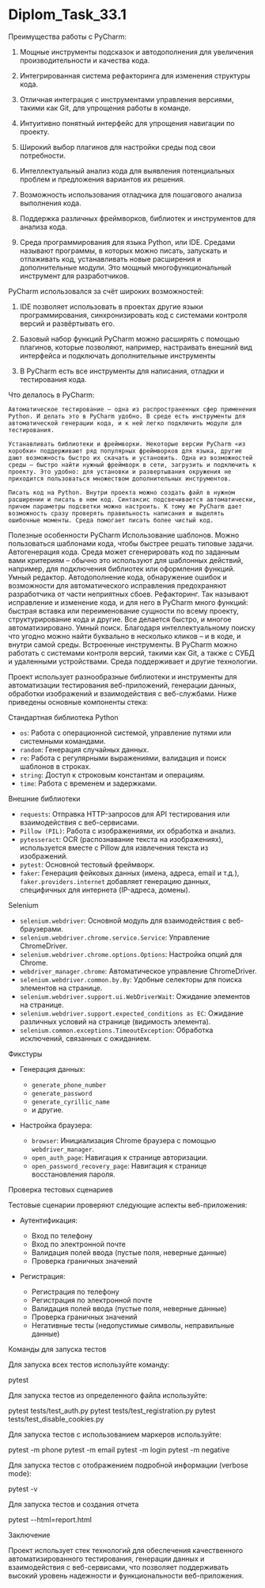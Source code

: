 # Diplom_Task_33.1
Преимущества работы с PyCharm:
1.	Мощные инструменты подсказок и автодополнения для увеличения производительности и качества кода.
2.	Интегрированная система рефакторинга для изменения структуры кода.
3.	Отличная интеграция с инструментами управления версиями, такими как Git, для упрощения работы в команде.
4.	Интуитивно понятный интерфейс для упрощения навигации по проекту.
5.	Широкий выбор плагинов для настройки среды под свои потребности.
6.	Интеллектуальный анализ кода для выявления потенциальных проблем и предложения вариантов их решения.
7.	Возможность использования отладчика для пошагового анализа выполнения кода.
8.	Поддержка различных фреймворков, библиотек и инструментов для анализа кода.

9.	Среда программирования для языка Python, или IDE. Средами называют программы, в которых можно писать, запускать и отлаживать код, устанавливать новые расширения и дополнительные модули. Это мощный многофункциональный инструмент для разработчиков.



PyCharm использовался за счёт широких возможностей:
1.	IDE позволяет использовать в проектах другие языки программирования, синхронизировать код с системами контроля версий и развёртывать его.

2.	Базовый набор функций PyCharm можно расширять с помощью плагинов, которые позволяют, например, настраивать внешний вид интерфейса и подключать дополнительные инструменты 


3.	В PyCharm есть все инструменты для написания, отладки и тестирования кода.


Что делалось в PyCharm:


    Автоматическое тестирование — одна из распространенных сфер применения Python. И делать это в PyCharm удобно. В среде есть инструменты для автоматической генерации кода, и к ней легко подключить модули для тестирования.

    Устанавливать библиотеки и фреймворки. Некоторые версии PyCharm «из коробки» поддерживают ряд популярных фреймворков для языка, другие дают возможность быстро их скачать и установить. Одна из возможностей среды – быстро найти нужный фреймворк в сети, загрузить и подключить к проекту. Это удобно: для установки и развертывания окружения не приходится пользоваться множеством дополнительных инструментов.

    Писать код на Python. Внутри проекта можно создать файл в нужном расширении и писать в нем код. Синтаксис подсвечивается автоматически, причем параметры подсветки можно настроить. К тому же PyCharm дает возможность сразу проверять правильность написания и выделять ошибочные моменты. Среда помогает писать более чистый код.

Полезные особенности PyCharm
Использование шаблонов. Можно пользоваться шаблонами кода, чтобы быстрее решать типовые задачи.
Автогенерация кода. Среда может сгенерировать код по заданным вами критериям – обычно это используют для шаблонных действий, например, для подключения библиотек или оформления функций.
Умный редактор. Автодополнение кода, обнаружение ошибок и возможности для автоматического исправления предохраняют разработчика от части неприятных сбоев.
Рефакторинг. Так называют исправление и изменение кода, и для него в PyCharm много функций: быстрая вставка или переименование сущности по всему проекту, структурирование кода и другие. Все делается быстро, и многое автоматизировано.
Умный поиск. Благодаря интеллектуальному поиску что угодно можно найти буквально в несколько кликов – и в коде, и внутри самой среды.
Встроенные инструменты. В PyCharm можно работать с системами контроля версий, такими как Git, а также с СУБД и удаленными устройствами. Среда поддерживает и другие технологии.


Проект использует разнообразные библиотеки и инструменты для автоматизации тестирования веб-приложений,
 генерации данных, обработки изображений и взаимодействия с веб-службами. Ниже приведены основные компоненты стека:

Стандартная библиотека Python

- `os`: Работа с операционной системой, управление путями или системными командами.
- `random`: Генерация случайных данных.
- `re`: Работа с регулярными выражениями, валидация и поиск шаблонов в строках.
- `string`: Доступ к строковым константам и операциям.
- `time`: Работа с временем и задержками.

Внешние библиотеки

- `requests`: Отправка HTTP-запросов для API тестирования или взаимодействия с веб-сервисами.
- `Pillow (PIL)`: Работа с изображениями, их обработка и анализ.
- `pytesseract`: OCR (распознавание текста на изображениях), используется вместе с Pillow для извлечения текста
из изображений.
- `pytest`: Основной тестовый фреймворк.
- `faker`: Генерация фейковых данных (имена, адреса, email и т.д.), `faker.providers.internet` добавляет
 генерацию данных, специфичных для интернета (IP-адреса, домены).

Selenium

- `selenium.webdriver`: Основной модуль для взаимодействия с веб-браузерами.
- `selenium.webdriver.chrome.service.Service`: Управление ChromeDriver.
- `selenium.webdriver.chrome.options.Options`: Настройка опций для Chrome.
- `webdriver_manager.chrome`: Автоматическое управление ChromeDriver.
- `selenium.webdriver.common.by.By`: Удобные селекторы для поиска элементов на странице.
- `selenium.webdriver.support.ui.WebDriverWait`: Ожидание элементов на странице.
- `selenium.webdriver.support.expected_conditions as EC`: Ожидание различных условий на странице (видимость элемента).
- `selenium.common.exceptions.TimeoutException`: Обработка исключений, связанных с ожиданием.

Фикстуры

- Генерация данных:
  - `generate_phone_number`
  - `generate_password`
  - `generate_cyrillic_name`
  - и другие.

- Настройка браузера:
  - `browser`: Инициализация Chrome браузера с помощью `webdriver_manager`.
  - `open_auth_page`: Навигация к странице авторизации.
  - `open_password_recovery_page`: Навигация к странице восстановления пароля.

Проверка тестовых сценариев

Тестовые сценарии проверяют следующие аспекты веб-приложения:

- Аутентификация:
  - Вход по телефону
  - Вход по электронной почте
  - Валидация полей ввода (пустые поля, неверные данные)
  - Проверка граничных значений

- Регистрация:
  - Регистрация по телефону
  - Регистрация по электронной почте
  - Валидация полей ввода (пустые поля, неверные данные)
  - Проверка граничных значений
  - Негативные тесты (недопустимые символы, неправильные данные)

Команды для запуска тестов

Для запуска всех тестов используйте команду:

pytest


Для запуска тестов из определенного файла используйте:

pytest tests/test_auth.py
pytest tests/test_registration.py
pytest tests/test_disable_cookies.py


Для запуска тестов с использованием маркеров используйте:

pytest -m phone
pytest -m email
pytest -m login
pytest -m negative

Для запуска тестов с отображением подробной информации (verbose mode):

pytest -v

Для запуска тестов и создания отчета

pytest --html=report.html

Заключение

Проект использует стек технологий для обеспечения качественного автоматизированного тестирования,
 генерации данных и взаимодействия с веб-сервисами, что позволяет поддерживать высокий уровень надежности
  и функциональности веб-приложения.
